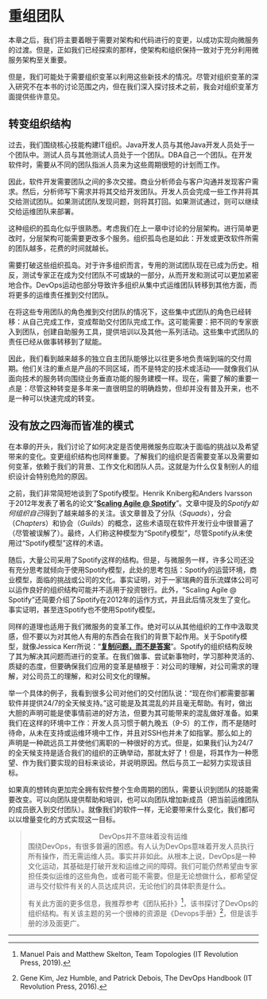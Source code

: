 # 重组团队

本章之后，我们将主要着眼于需要对架构和代码进行的变更，以成功实现向微服务的过渡。但是，正如我们已经探索的那样，使架构和组织保持一致对于充分利用微服务架构至关重要。

但是，我们可能处于需要组织变革以利用这些新技术的情况。尽管对组织变革的深入研究不在本书的讨论范围之内，但在我们深入探讨技术之前，我会对组织变革方面提供些许意见。

## 转变组织结构
过去，我们围绕核心技能构建IT组织。Java开发人员与其他Java开发人员处于一个团队中。测试人员与其他测试人员处于一个团队。DBA自己一个团队。在开发软件时，需要从不同的团队指派人员来为这些周期很短的计划而工作。

因此，软件开发需要团队之间的多次交接。商业分析师会与客户沟通并发现客户需求。然后，分析师写下需求并将其交给开发团队。开发人员会完成一些工作并将其交给测试团队。如果测试团队发现问题，则将其打回。如果测试通过，则可以继续交给运维团队来部署。

这种组织的孤岛化似乎很熟悉。考虑我们在上一章中讨论的分层架构。进行简单更改时，分层架构可能需要更改多个服务。组织孤岛也是如此：开发或更改软件所需的团队越多，花费的时间就越长。

需要打破这些组织孤岛。对于许多组织而言，专用的测试团队现在已成为历史。相反，测试专家正在成为交付团队不可或缺的一部分，从而开发和测试可以更加紧密地合作。DevOps运动也部分导致许多组织从集中式运维团队转移到其他方面，而将更多的运维责任推到交付团队。

在将这些专用团队的角色推到交付团队的情况下，这些集中式团队的角色已经转移：从自己完成工作，变成帮助交付团队完成工作。这可能需要：把不同的专家嵌入到团队，创建自助服务工具，提供培训以及其他一系列活动。这些集中式团队的责任已经从做事转移到了赋能。

因此，我们看到越来越多的独立自主团队能够比以往更多地负责端到端的交付周期。他们关注的重点是产品的不同区域，而不是特定的技术或活动——就像我们从面向技术的服务转向围绕业务垂直功能的服务建模一样。现在，需要了解的重要一点是：尽管这种转变是多年来一直很明显的明确趋势，但却并没有普及开来，也不是一种可以快速完成的转变。

## 没有放之四海而皆准的模式
在本章的开头，我们讨论了如何决定是否使用微服务应取决于面临的挑战以及希望带来的变化。变更组织结构也同样重要。了解我们的组织是否需要变革以及需要如何变革，依赖于我们的背景、工作文化和团队人员。这就是为什么仅复制别人的组织设计会特别危险的原因。

之前，我们非常简短地谈到了Spotify模型。Henrik Kniberg和Anders Ivarsson于2012年发表了著名的论文“[**Scaling Agile @ Spotify**](https://blog.crisp.se/wp-content/uploads/2012/11/SpotifyScaling.pdf)”。文章中提及的*Spotify如何组织自己*得到了越来越多的关注。该文章普及了分队（*Squads*），分会（*Chapters*）和协会（*Guilds*）的概念，这些术语现在软件开发行业中很普遍了（尽管被误解了）。最终，人们称这种模型为“Spotify模型”，尽管Spotify从未使用过“Spotify模型”这样的术语。

随后，大量公司采用了Spotify这样的结构。但是，与微服务一样，许多公司还没有充分思考就倾向于使用Spotify模型，此处的思考包括：Spotify的运营环境，商业模型，面临的挑战或公司的文化。事实证明，对于一家瑞典的音乐流媒体公司可以运作良好的组织结构可能并不适用于投资银行。此外，“Scaling Agile @ Spotify”还简要介绍了Spotify在2012年的运作方式，并且此后情况发生了变化。事实证明，甚至连Spotify也不使用Spotify模型。

同样的道理也适用于我们微服务的变革工作。绝对可以从其他组织的工作中汲取灵感，但不要以为对其他人有用的东西会在我们的背景下起作用。关于Spotify模型，就像Jessica Kerr所说：“[**复制问题，而不是答案**](https://twitter.com/jessitron/status/1000347112331149312)”。Spotify的组织结构反映了其为解决其问题而进行的变革。在我们做事、尝试新事物时，学习那种灵活的、质疑的态度，但要确保我们应用的变革是植根于：对公司的理解，对公司需求的理解，对公司员工的理解，和对公司文化的理解。

举一个具体的例子，我看到很多公司对他们的交付团队说：“现在你们都需要部署软件并提供24/7的全天候支持。”这可能是及其混乱的并且毫无帮助。有时，做出大胆的声明可能是使事情前进的好方法，但要为其可能带来的混乱做好准备。如果我们在这样的环境中工作：开发人员习惯于朝九晚五（*9-5*）的工作，而不是随时待命，从未在支持或运维环境中工作，并且对SSH也并未了如指掌。那么如上的声明是一种疏远员工并使他们离职的一种很好的方式。但是，如果我们认为24/7的全天候支持是适合我们的组织的正确举动，那就太好了！但是，将其作为一种愿望、作为我们要实现的目标来谈论，并说明原因。然后与员工一起努力实现该目标。

如果真的想转向更加完全拥有软件整个生命周期的团队，需要认识到团队的技能需要改变。可以向团队提供帮助和培训，也可以向团队增加新成员（把当前运维团队的成员嵌入到交付团队）。就像我们的软件一样，无论要带来什么变化，我们都可以以增量变化的方式实现这一目标。

> <div align="center">DevOps并不意味着没有运维</div>
> 围绕DevOps，有很多普遍的困惑。有人认为DevOps意味着开发人员执行所有操作，而无需运维人员。事实并非如此。从根本上说，DevOps是一种文化运动，其基础是打破开发和运维之间的障碍。我们可能仍然希望由专家担任类似运维的这些角色，或者可能不需要。但是无论想做什么，都希望促进与交付软件有关的人员达成共识，无论他们的具体职责是什么。
> 
> 有关此方面的更多信息，我推荐参考《团队拓扑》[^9]，该书探讨了DevOps的组织结构。有关该主题的另一个很棒的资源是《Devops手册》[^10]，但是该手册的涉及面更广。

---
[^9]: Manuel Pais and Matthew Skelton, Team Topologies (IT Revolution Press, 2019).
[^10]: Gene Kim, Jez Humble, and Patrick Debois, The DevOps Handbook (IT Revolution Press, 2016).